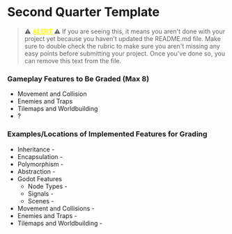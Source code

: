 # Second Quarter Template

> ⚠️ <ins style="color:yellow;">**ALERT**</ins> ⚠️ If you are seeing this, it means you aren't done with your project yet because you haven't updated the README.md file. Make sure to double check the rubric to make sure you aren't missing any easy points before submitting your project. Once you've done so, you can remove this text from the file.

### Gameplay Features to Be Graded (Max 8)
* Movement and Collision
* Enemies and Traps
* Tilemaps and Worldbuilding
* ?

### Examples/Locations of Implemented Features for Grading
* Inheritance - 
* Encapsulation - 
* Polymorphism - 
* Abstraction - 
* Godot Features
	* Node Types - 
	* Signals - 
	* Scenes - 
* Movement and Collisions - 
* Enemies and Traps - 
* Tilemaps and Worldbuilding - 
